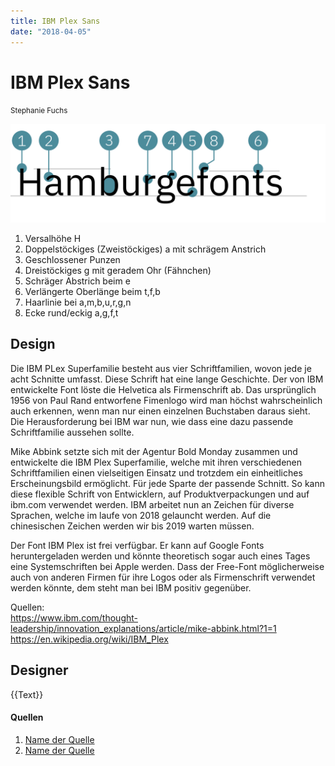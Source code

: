 ```yaml
---
title: IBM Plex Sans
date: "2018-04-05"
---
```


# IBM Plex Sans
<small>Stephanie Fuchs</small>

<div class="col1to12">

![IBM Plex Sans](./IBMPlexSans.svg)

</div>

1. Versalhöhe H
2. Doppelstöckiges (Zweistöckiges) a mit schrägem Anstrich
3. Geschlossener Punzen
4. Dreistöckiges g mit geradem Ohr (Fähnchen)
5. Schräger Abstrich beim e
6. Verlängerte Oberlänge beim t,f,b
7. Haarlinie bei a,m,b,u,r,g,n
8. Ecke rund/eckig a,g,f,t


## Design
Die IBM PLex Superfamilie besteht aus vier Schriftfamilien, wovon jede je acht Schnitte umfasst. Diese Schrift hat eine lange Geschichte. Der von IBM entwickelte Font löste die Helvetica als Firmenschrift ab. Das ursprünglich 1956 von Paul Rand entworfene Fimenlogo wird man höchst wahrscheinlich auch erkennen, wenn man nur einen einzelnen Buchstaben daraus sieht. Die Herausforderung bei IBM war nun, wie dass eine dazu passende Schriftfamilie aussehen sollte.

Mike Abbink setzte sich mit der Agentur Bold Monday zusammen und entwickelte die IBM Plex Superfamilie, welche mit ihren verschiedenen Schriftfamilien einen vielseitigen Einsatz und trotzdem ein einheitliches Erscheinungsbild ermöglicht. Für jede Sparte der passende Schnitt. So kann diese flexible Schrift von Entwicklern, auf Produktverpackungen und auf ibm.com verwendet werden. IBM arbeitet nun an Zeichen für diverse Sprachen, welche im laufe von 2018 gelauncht werden. Auf die chinesischen Zeichen werden wir bis 2019 warten müssen. 

Der Font IBM Plex ist frei verfügbar. Er kann auf Google Fonts heruntergeladen werden und könnte theoretisch sogar auch eines Tages eine Systemschriften bei Apple werden. Dass der Free-Font möglicherweise auch von anderen Firmen für ihre Logos oder als Firmenschrift verwendet werden könnte, dem steht man bei IBM positiv gegenüber.

Quellen:<br>
https://www.ibm.com/thought-leadership/innovation_explanations/article/mike-abbink.html?1=1<br>
https://en.wikipedia.org/wiki/IBM_Plex


## Designer
{{Text}}


#### Quellen
1. [Name der Quelle](http://...)
2. [Name der Quelle](http://...)
